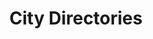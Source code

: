 ---
done: false
pid: directories
title: City Directories
subtitle:
category: dataset
cohort_year:
abstract:
limerick:
pis:
- wolf
link:
local_image:
original_img:
layout: project
---